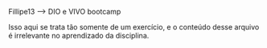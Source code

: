 Fillipe13 --> DIO e VIVO bootcamp

Isso aqui se trata tão somente de um exercício, e o conteúdo desse arquivo é irrelevante no aprendizado da disciplina.
